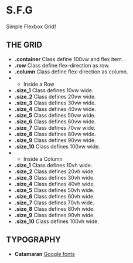 # S.F.G
Simple Flexbox Grid!

## THE GRID

- **.container** Class define 100vw and flex item.
- **.row** Class define flex-direction as row.
- **.column** Class define flex-direction as column.
- - Inside a Row
- **.size_1** Class defines 10vw wide.
- **.size_2** Class defines 20vw wide.
- **.size_3** Class defines 30vw wide.
- **.size_4** Class defines 40vw wide.
- **.size_5** Class defines 50vw wide.
- **.size_6** Class defines 60vw wide.
- **.size_7** Class defines 70vw wide.
- **.size_8** Class defines 80vw wide.
- **.size_9** Class defines 90vw wide.
- **.size_10** Class defines 100vw wide.
- - Inside a Column
- **.size_1** Class defines 10vh wide.
- **.size_2** Class defines 20vh wide.
- **.size_3** Class defines 30vh wide.
- **.size_4** Class defines 40vh wide.
- **.size_5** Class defines 50vh wide.
- **.size_6** Class defines 60vh wide.
- **.size_7** Class defines 70vh wide.
- **.size_8** Class defines 80vh wide.
- **.size_9** Class defines 90vh wide.
- **.size_10** Class defines 100vh wide.

## TYPOGRAPHY

- **Catamaran** [Google fonts](https://www.google.com/fonts#QuickUsePlace:quickUse/Family:Catamaran:400,900)
